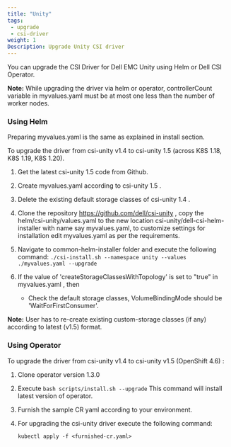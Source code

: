 ```yaml
---
title: "Unity"
tags:
 - upgrade
 - csi-driver
weight: 1
Description: Upgrade Unity CSI driver
---
```


You can upgrade the CSI Driver for Dell EMC Unity using Helm or Dell CSI Operator.

**Note:** While upgrading the driver via helm or operator, controllerCount variable in myvalues.yaml must be at most one less than the number of worker nodes.

### Using Helm

Preparing myvalues.yaml is the same as explained in install section.

To upgrade the driver from csi-unity v1.4 to csi-unity 1.5 (across K8S 1.18, K8S 1.19, K8S 1.20).

1. Get the latest csi-unity 1.5 code from Github.
2. Create myvalues.yaml according to csi-unity 1.5 .
3. Delete the existing default storage classes of csi-unity 1.4 .
4. Clone the repository https://github.com/dell/csi-unity , copy the helm/csi-unity/values.yaml to the new location 
   csi-unity/dell-csi-helm-installer with name say myvalues.yaml, to customize settings for installation edit myvalues.yaml as per the requirements.
5. Navigate to common-helm-installer folder and execute the following command:
   `./csi-install.sh --namespace unity --values ./myvalues.yaml --upgrade`
6. If the value of 'createStorageClassesWithTopology' is set to "true" in myvalues.yaml , then 

   - Check the default storage classes, VolumeBindingMode should be 'WaitForFirstConsumer'.

**Note:** User has to re-create existing custom-storage classes (if any) according to latest (v1.5) format.

### Using Operator
   To upgrade the driver from csi-unity v1.4 to csi-unity v1.5 (OpenShift 4.6) :   

1. Clone operator version 1.3.0

2. Execute `bash scripts/install.sh --upgrade`
This command will install latest version of operator.

3. Furnish the sample CR yaml according to your environment. 

4. For upgrading the csi-unity driver execute the following command:

   `kubectl apply -f <furnished-cr.yaml>`
